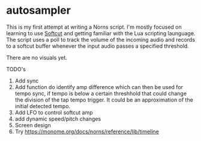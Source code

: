 # autosampler

This is my first attempt at writing a Norns script. I'm mostly focused on learning to use [Softcut](https://monome.org/docs/norns/softcut/) and getting familiar with the Lua scripting launguage. The script uses a poll to track the volume of the incoming audio and records to a softcut buffer whenever the input audio passes a specified threshold. 

There are no visuals yet. 

TODO's
1. Add sync
2. Add function do identify amp difference which can then be used for tempo sync, if tempo is below a certain threshhold that could change the division of the tap tempo trigger. It could be an approximation of the initial detected tempo.
3. Add LFO to control softcut amp
4. add dynamic speed/pitch changes
5. Screen design
6. Try https://monome.org/docs/norns/reference/lib/timeline
